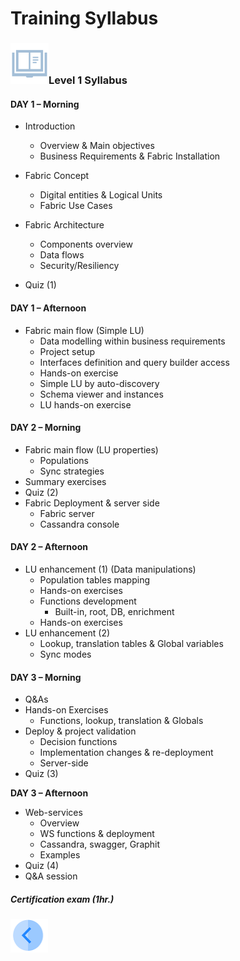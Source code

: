 # Training  Syllabus

### ![](/academy/00_Training_Level_1/images/syllabus.png)Level 1 Syllabus

#### **DAY 1 – Morning**

- Introduction
  - Overview & Main objectives
  - Business Requirements & Fabric Installation

- Fabric Concept
  - Digital entities & Logical Units
  - Fabric Use Cases

- Fabric Architecture
  - Components overview
  - Data flows
  - Security/Resiliency
- Quiz (1)

#### **DAY 1 – Afternoon**

- Fabric main flow (Simple LU)
  - Data modelling within business requirements
  - Project setup
  - Interfaces definition and query builder access
  - Hands-on exercise
  - Simple LU by auto-discovery
  - Schema viewer and instances
  - LU hands-on exercise

#### **DAY 2 – Morning**

- Fabric main flow (LU properties)
  - Populations
  - Sync strategies
-  Summary exercises
- Quiz (2)
- Fabric Deployment & server side
  - Fabric server
  - Cassandra console

#### **DAY 2 – Afternoon**

- LU enhancement (1) (Data manipulations)
  - Population tables mapping
  - Hands-on exercises
  - Functions development
    - Built-in, root, DB, enrichment
  - Hands-on exercises
- LU enhancement (2)
  - Lookup, translation tables & Global variables
  - Sync modes

#### **DAY 3 – Morning**

- Q&As
- Hands-on Exercises
  -  Functions, lookup, translation & Globals
- Deploy & project validation
  - Decision functions
  - Implementation changes & re-deployment
  - Server-side
- Quiz (3)

**DAY 3 – Afternoon**

- Web-services
  - Overview 
  - WS functions & deployment
  - Cassandra, swagger, Graphit
  - Examples 
- Quiz (4)
- Q&A session

##### Certification exam (1hr.)


[<img align="left" width="60" height="54" src="/articles/images/Previous.png">](/academy/00_Training_Level_1/02_business_requirements.md)
